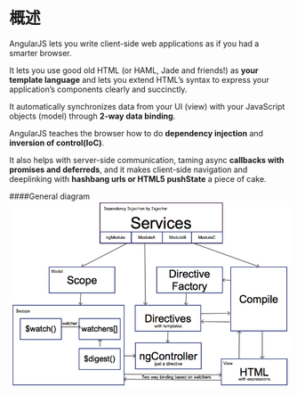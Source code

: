 # 概述
AngularJS lets you write client-side web applications as if you had a smarter browser. 

It lets you use good old HTML (or HAML, Jade and friends!) as **your template language** and lets you extend HTML’s syntax to express your application’s components clearly and succinctly. 

It automatically synchronizes data from your UI (view) with your JavaScript objects (model) through **2-way data binding**. 

AngularJS teaches the browser how to do **dependency injection** and **inversion of control(IoC)**.

It also helps with server-side communication, taming async **callbacks with promises and deferreds**, and it makes client-side navigation and deeplinking with **hashbang urls or HTML5 pushState** a piece of cake. 

####General diagram
![](outline.png)
